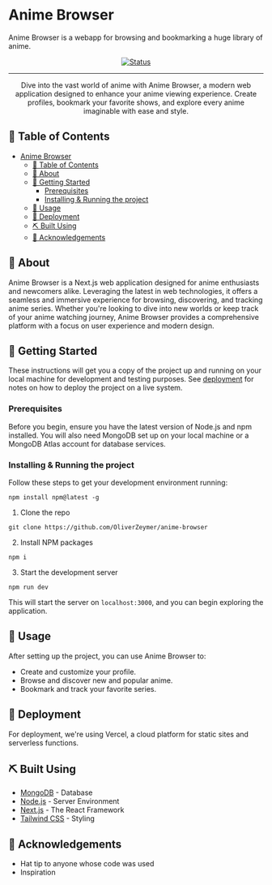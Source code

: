 # Anime Browser

Anime Browser is a webapp for browsing and bookmarking a huge library of anime.

<div align="center">

[![Status](https://img.shields.io/badge/status-active-success.svg)](https://github.com/OliverZeymer/anime-browser)

</div>

---

<p align="center"> Dive into the vast world of anime with Anime Browser, a modern web application designed to enhance your anime viewing experience. Create profiles, bookmark your favorite shows, and explore every anime imaginable with ease and style.
    <br> 
</p>

## 📝 Table of Contents

- [Anime Browser](#anime-browser)
  - [📝 Table of Contents](#-table-of-contents)
  - [🧐 About ](#-about-)
  - [🏁 Getting Started ](#-getting-started-)
    - [Prerequisites](#prerequisites)
    - [Installing \& Running the project](#installing--running-the-project)
  - [🎈 Usage ](#-usage-)
  - [🚀 Deployment ](#-deployment-)
  - [⛏️ Built Using ](#️-built-using-)
  - [🎉 Acknowledgements ](#-acknowledgements-)

## 🧐 About <a name = "about"></a>

Anime Browser is a Next.js web application designed for anime enthusiasts and newcomers alike. Leveraging the latest in web technologies, it offers a seamless and immersive experience for browsing, discovering, and tracking anime series. Whether you're looking to dive into new worlds or keep track of your anime watching journey, Anime Browser provides a comprehensive platform with a focus on user experience and modern design.

## 🏁 Getting Started <a name = "getting_started"></a>

These instructions will get you a copy of the project up and running on your local machine for development and testing purposes. See [deployment](#deployment) for notes on how to deploy the project on a live system.

### Prerequisites

Before you begin, ensure you have the latest version of Node.js and npm installed. You will also need MongoDB set up on your local machine or a MongoDB Atlas account for database services.

### Installing & Running the project

Follow these steps to get your development environment running:

```
npm install npm@latest -g
```

1.  Clone the repo

```
git clone https://github.com/OliverZeymer/anime-browser
```

2. Install NPM packages

```
npm i
```

3. Start the development server

```
npm run dev
```

This will start the server on `localhost:3000`, and you can begin exploring the application.

## 🎈 Usage <a name="usage"></a>

After setting up the project, you can use Anime Browser to:

- Create and customize your profile.
- Browse and discover new and popular anime.
- Bookmark and track your favorite series.

## 🚀 Deployment <a name = "deployment"></a>

For deployment, we're using Vercel, a cloud platform for static sites and serverless functions.

## ⛏️ Built Using <a name = "built_using"></a>

- [MongoDB](https://www.mongodb.com/) - Database
- [Node.js](https://nodejs.org/en/) - Server Environment
- [Next.js](https://nextjs.org/) - The React Framework
- [Tailwind CSS](https://tailwindcss.com/) - Styling

## 🎉 Acknowledgements <a name = "acknowledgement"></a>

- Hat tip to anyone whose code was used
- Inspiration
